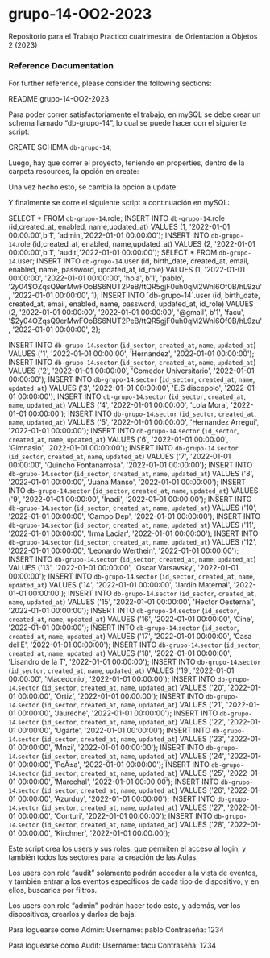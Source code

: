 # grupo-14-OO2-2023

Repositorio para el Trabajo Practico cuatrimestral de Orientación a Objetos 2 (2023)

### Reference Documentation

For further reference, please consider the following sections:

README grupo-14-OO2-2023

Para poder correr satisfactoriamente el trabajo, en mySQL se debe crear un schema llamado “db-grupo-14”, lo cual se puede hacer con el siguiente script:

CREATE SCHEMA `db-grupo-14`;


Luego, hay que correr el proyecto, teniendo en properties, dentro de la carpeta resources, la opción en create:


Una vez hecho esto, se cambia la opción a update:





Y finalmente se corre el siguiente script a continuación en mySQL:


SELECT * FROM `db-grupo-14`.role;
INSERT INTO `db-grupo-14`.role (id,created_at, enabled, name,updated_at) VALUES (1, '2022-01-01 00:00:00',b'1', 'admin','2022-01-01 00:00:00');
INSERT INTO `db-grupo-14`.role (id,created_at, enabled, name,updated_at) VALUES (2, '2022-01-01 00:00:00',b'1', 'audit','2022-01-01 00:00:00');
SELECT * FROM `db-grupo-14`.user;
INSERT INTO `db-grupo-14`.user (id, birth_date, created_at, email, enabled, name, password, updated_at, id_role) VALUES (1, '2022-01-01 00:00:00', '2022-01-01 00:00:00', 'hola', b'1', 'pablo', '$2y$04$OZqsQ9erMwFOoBS6NUT2PeB/ttQR5gjF0uh0qM2Wnl6Of0B/hL9zu', '2022-01-01 00:00:00', 1);
INSERT INTO `db-grupo-14`.user (id, birth_date, created_at, email, enabled, name, password, updated_at, id_role) VALUES (2, '2022-01-01 00:00:00', '2022-01-01 00:00:00', '@gmail', b'1', 'facu', '$2y$04$OZqsQ9erMwFOoBS6NUT2PeB/ttQR5gjF0uh0qM2Wnl6Of0B/hL9zu', '2022-01-01 00:00:00', 2);

INSERT INTO `db-grupo-14`.`sector` (`id_sector`, `created_at`, `name`, `updated_at`) VALUES ('1', '2022-01-01 00:00:00', 'Hernandez', '2022-01-01 00:00:00');
INSERT INTO `db-grupo-14`.`sector` (`id_sector`, `created_at`, `name`, `updated_at`) VALUES ('2', '2022-01-01 00:00:00', 'Comedor Universitario', '2022-01-01 00:00:00');
INSERT INTO `db-grupo-14`.`sector` (`id_sector`, `created_at`, `name`, `updated_at`) VALUES ('3', '2022-01-01 00:00:00', 'E.S discepolo', '2022-01-01 00:00:00');
INSERT INTO `db-grupo-14`.`sector` (`id_sector`, `created_at`, `name`, `updated_at`) VALUES ('4', '2022-01-01 00:00:00', 'Lola Mora', '2022-01-01 00:00:00');
INSERT INTO `db-grupo-14`.`sector` (`id_sector`, `created_at`, `name`, `updated_at`) VALUES ('5', '2022-01-01 00:00:00', 'Hernandez Arregui', '2022-01-01 00:00:00');
INSERT INTO `db-grupo-14`.`sector` (`id_sector`, `created_at`, `name`, `updated_at`) VALUES ('6', '2022-01-01 00:00:00', 'Gimnasio', '2022-01-01 00:00:00');
INSERT INTO `db-grupo-14`.`sector` (`id_sector`, `created_at`, `name`, `updated_at`) VALUES ('7', '2022-01-01 00:00:00', 'Quincho Fontanarrosa', '2022-01-01 00:00:00');
INSERT INTO `db-grupo-14`.`sector` (`id_sector`, `created_at`, `name`, `updated_at`) VALUES ('8', '2022-01-01 00:00:00', 'Juana Manso', '2022-01-01 00:00:00');
INSERT INTO `db-grupo-14`.`sector` (`id_sector`, `created_at`, `name`, `updated_at`) VALUES ('9', '2022-01-01 00:00:00', 'Inadi', '2022-01-01 00:00:00');
INSERT INTO `db-grupo-14`.`sector` (`id_sector`, `created_at`, `name`, `updated_at`) VALUES ('10', '2022-01-01 00:00:00', 'Campo Dep', '2022-01-01 00:00:00');
INSERT INTO `db-grupo-14`.`sector` (`id_sector`, `created_at`, `name`, `updated_at`) VALUES ('11', '2022-01-01 00:00:00', 'Irma Laciar', '2022-01-01 00:00:00');
INSERT INTO `db-grupo-14`.`sector` (`id_sector`, `created_at`, `name`, `updated_at`) VALUES ('12', '2022-01-01 00:00:00', 'Leonardo Werthein', '2022-01-01 00:00:00');
INSERT INTO `db-grupo-14`.`sector` (`id_sector`, `created_at`, `name`, `updated_at`) VALUES ('13', '2022-01-01 00:00:00', 'Oscar Varsavsky', '2022-01-01 00:00:00');
INSERT INTO `db-grupo-14`.`sector` (`id_sector`, `created_at`, `name`, `updated_at`) VALUES ('14', '2022-01-01 00:00:00', 'Jardin Maternal', '2022-01-01 00:00:00');
INSERT INTO `db-grupo-14`.`sector` (`id_sector`, `created_at`, `name`, `updated_at`) VALUES ('15', '2022-01-01 00:00:00', 'Hector Oesternal', '2022-01-01 00:00:00');
INSERT INTO `db-grupo-14`.`sector` (`id_sector`, `created_at`, `name`, `updated_at`) VALUES ('16', '2022-01-01 00:00:00', 'Cine', '2022-01-01 00:00:00');
INSERT INTO `db-grupo-14`.`sector` (`id_sector`, `created_at`, `name`, `updated_at`) VALUES ('17', '2022-01-01 00:00:00', 'Casa del E', '2022-01-01 00:00:00');
INSERT INTO `db-grupo-14`.`sector` (`id_sector`, `created_at`, `name`, `updated_at`) VALUES ('18', '2022-01-01 00:00:00', 'Lisandro de la T', '2022-01-01 00:00:00');
INSERT INTO `db-grupo-14`.`sector` (`id_sector`, `created_at`, `name`, `updated_at`) VALUES ('19', '2022-01-01 00:00:00', 'Macedonio', '2022-01-01 00:00:00');
INSERT INTO `db-grupo-14`.`sector` (`id_sector`, `created_at`, `name`, `updated_at`) VALUES ('20', '2022-01-01 00:00:00', 'Ortiz', '2022-01-01 00:00:00');
INSERT INTO `db-grupo-14`.`sector` (`id_sector`, `created_at`, `name`, `updated_at`) VALUES ('21', '2022-01-01 00:00:00', 'Jaureche', '2022-01-01 00:00:00');
INSERT INTO `db-grupo-14`.`sector` (`id_sector`, `created_at`, `name`, `updated_at`) VALUES ('22', '2022-01-01 00:00:00', 'Ugarte', '2022-01-01 00:00:00');
INSERT INTO `db-grupo-14`.`sector` (`id_sector`, `created_at`, `name`, `updated_at`) VALUES ('23', '2022-01-01 00:00:00', 'Mnzi', '2022-01-01 00:00:00');
INSERT INTO `db-grupo-14`.`sector` (`id_sector`, `created_at`, `name`, `updated_at`) VALUES ('24', '2022-01-01 00:00:00', 'PeÃ±a', '2022-01-01 00:00:00');
INSERT INTO `db-grupo-14`.`sector` (`id_sector`, `created_at`, `name`, `updated_at`) VALUES ('25', '2022-01-01 00:00:00', 'Marechal', '2022-01-01 00:00:00');
INSERT INTO `db-grupo-14`.`sector` (`id_sector`, `created_at`, `name`, `updated_at`) VALUES ('26', '2022-01-01 00:00:00', 'Azurduy', '2022-01-01 00:00:00');
INSERT INTO `db-grupo-14`.`sector` (`id_sector`, `created_at`, `name`, `updated_at`) VALUES ('27', '2022-01-01 00:00:00', 'Conturi', '2022-01-01 00:00:00');
INSERT INTO `db-grupo-14`.`sector` (`id_sector`, `created_at`, `name`, `updated_at`) VALUES ('28', '2022-01-01 00:00:00', 'Kirchner', '2022-01-01 00:00:00');

Este script crea los users y sus roles, que permiten el acceso al login, y también todos los sectores para la creación de las Aulas.

Los users con role “audit” solamente podrán acceder a la vista de eventos, y también entrar a los eventos específicos de cada tipo de dispositivo, y en ellos, buscarlos por filtros.

Los users con role “admin” podrán hacer todo esto, y además, ver los dispositivos, crearlos y darlos de baja.

Para loguearse como Admin:
Username: pablo
Contraseña: 1234


Para loguearse como Audit:
Username: facu
Contraseña: 1234

